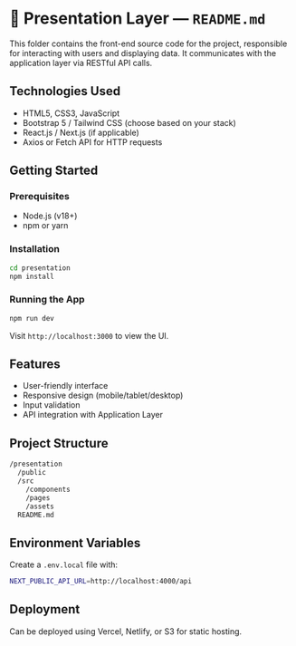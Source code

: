 # 📁 Presentation Layer — `README.md`

This folder contains the front-end source code for the project, responsible for interacting with users and displaying data. It communicates with the application layer via RESTful API calls.

## Technologies Used

- HTML5, CSS3, JavaScript
- Bootstrap 5 / Tailwind CSS (choose based on your stack)
- React.js / Next.js (if applicable)
- Axios or Fetch API for HTTP requests

## Getting Started

### Prerequisites

- Node.js (v18+)
- npm or yarn

### Installation

```bash
cd presentation
npm install
```

### Running the App

```bash
npm run dev
```

Visit `http://localhost:3000` to view the UI.

## Features

- User-friendly interface
- Responsive design (mobile/tablet/desktop)
- Input validation
- API integration with Application Layer

## Project Structure

``` bash
/presentation
  /public
  /src
    /components
    /pages
    /assets
  README.md
```

## Environment Variables

Create a `.env.local` file with:

``` bash
NEXT_PUBLIC_API_URL=http://localhost:4000/api
```

## Deployment

Can be deployed using Vercel, Netlify, or S3 for static hosting.
